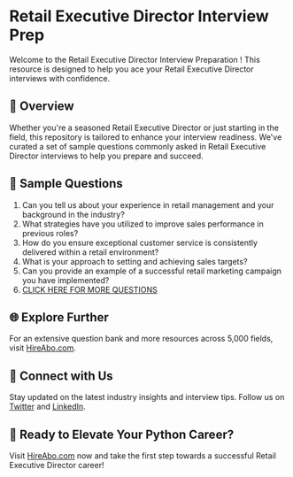 # Retail Executive Director Interview Prep

Welcome to the Retail Executive Director Interview Preparation ! This resource is designed to help you ace your Retail Executive Director interviews with confidence.

## 🚀 Overview

Whether you're a seasoned Retail Executive Director or just starting in the field, this repository is tailored to enhance your interview readiness. We've curated a set of sample questions commonly asked in Retail Executive Director interviews to help you prepare and succeed.

## 📝 Sample Questions

1. Can you tell us about your experience in retail management and your background in the industry?
2. What strategies have you utilized to improve sales performance in previous roles?
3. How do you ensure exceptional customer service is consistently delivered within a retail environment?
4. What is your approach to setting and achieving sales targets?
5. Can you provide an example of a successful retail marketing campaign you have implemented?
6. [CLICK HERE FOR MORE QUESTIONS](https://hireabo.com/job/22_0_32/Retail%20Executive%20Director)

## 🌐 Explore Further

For an extensive question bank and more resources across 5,000 fields, visit [HireAbo.com](https://www.hireabo.com).

## 📱 Connect with Us

Stay updated on the latest industry insights and interview tips. Follow us on [Twitter](https://twitter.com/hireabo) and [LinkedIn](https://www.linkedin.com/in/hire-abo-3609972a8/).

## 🚀 Ready to Elevate Your Python Career?

Visit [HireAbo.com](https://www.hireabo.com) now and take the first step towards a successful Retail Executive Director career!
